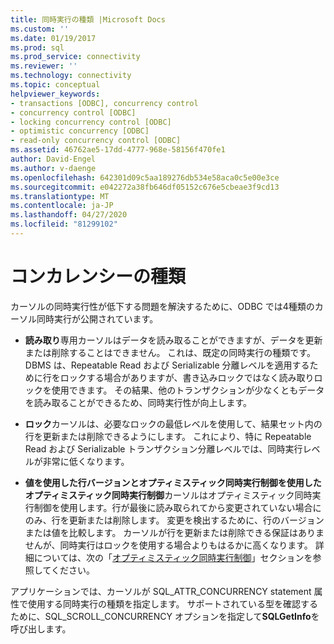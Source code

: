 ```yaml
---
title: 同時実行の種類 |Microsoft Docs
ms.custom: ''
ms.date: 01/19/2017
ms.prod: sql
ms.prod_service: connectivity
ms.reviewer: ''
ms.technology: connectivity
ms.topic: conceptual
helpviewer_keywords:
- transactions [ODBC], concurrency control
- concurrency control [ODBC]
- locking concurrency control [ODBC]
- optimistic concurrency [ODBC]
- read-only concurrency control [ODBC]
ms.assetid: 46762ae5-17dd-4777-968e-58156f470fe1
author: David-Engel
ms.author: v-daenge
ms.openlocfilehash: 642301d09c5aa189276db534e58aca0c5e00e3ce
ms.sourcegitcommit: e042272a38fb646df05152c676e5cbeae3f9cd13
ms.translationtype: MT
ms.contentlocale: ja-JP
ms.lasthandoff: 04/27/2020
ms.locfileid: "81299102"
---
```

# <a name="concurrency-types"></a>コンカレンシーの種類
カーソルの同時実行性が低下する問題を解決するために、ODBC では4種類のカーソル同時実行が公開されています。  
  
-   **読み取り**専用カーソルはデータを読み取ることができますが、データを更新または削除することはできません。 これは、既定の同時実行の種類です。 DBMS は、Repeatable Read および Serializable 分離レベルを適用するために行をロックする場合がありますが、書き込みロックではなく読み取りロックを使用できます。 その結果、他のトランザクションが少なくともデータを読み取ることができるため、同時実行性が向上します。  
  
-   **ロック**カーソルは、必要なロックの最低レベルを使用して、結果セット内の行を更新または削除できるようにします。 これにより、特に Repeatable Read および Serializable トランザクション分離レベルでは、同時実行レベルが非常に低くなります。  
  
-   **値を使用した行バージョンとオプティミスティック同時実行制御を使用したオプティミスティック同時実行制御**カーソルはオプティミスティック同時実行制御を使用します。行が最後に読み取られてから変更されていない場合にのみ、行を更新または削除します。 変更を検出するために、行のバージョンまたは値を比較します。 カーソルが行を更新または削除できる保証はありませんが、同時実行はロックを使用する場合よりもはるかに高くなります。 詳細については、次の「[オプティミスティック同時実行制御](../../../odbc/reference/develop-app/optimistic-concurrency.md)」セクションを参照してください。  
  
 アプリケーションでは、カーソルが SQL_ATTR_CONCURRENCY statement 属性で使用する同時実行の種類を指定します。 サポートされている型を確認するために、SQL_SCROLL_CONCURRENCY オプションを指定して**SQLGetInfo**を呼び出します。
